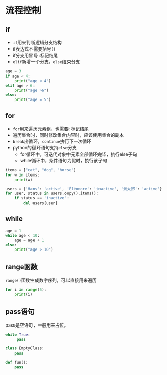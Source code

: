 # 流程控制

## if

* `if`用来判断逻辑分支结构
* if表达式不需要括号`()`
* if分支用冒号`:`标记结尾
* `elif`新增一个分支，`else`结束分支

```python
age = 3
if age < 4:
    print("age < 4")
elif age > 6:
    print("age >6")
else:
    print("age = 5")
```

## for

* `for`用来遍历元素组，也需要`:`标记结尾
* 遍历集合时，同时修改集合内容时，应该使用集合的副本
* `break`出循环，`continue`执行下一次循环
* python的循环语句支持`else`分支
    * for循环中，可迭代对象中元素全部循环完毕，执行else子句
    * while循环中，条件语句为假时，执行该子句

```python
items = ["cat", "dog", "horse"]
for w in items:
    print(w)
```

```python
users = {'Hans': 'active', 'Éléonore': 'inactive', '景太郎': 'active'}
for user, status in users.copy().items():
    if status == 'inactive':
        del users[user]
```

## while

```python
age = 1
while age < 10:
    age = age + 1
else:
    print("age > 10")
```

## range函数

`range()`函数生成数字序列，可以直接用来遍历

```python
for i in range(5):
    print(i)
```

## pass语句

pass是空语句，一般用来占位。

```python
while True:
     pass

class EmptyClass:
    pass

def fun():
    pass
```



